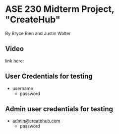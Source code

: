 # ASE 230 Midterm Project, "CreateHub"

By Bryce Bien and Justin Walter

## Video

link here:

## User Credentials for testing

* username
  * password

## Admin user credentials for testing

* admin@createhub.com
  * password
